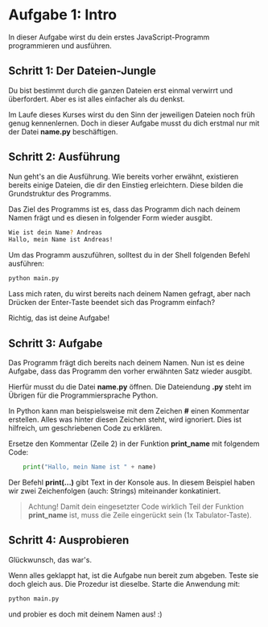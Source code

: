 # Aufgabe 1: Intro
In dieser Aufgabe wirst du dein erstes JavaScript-Programm programmieren und ausführen.

## Schritt 1: Der Dateien-Jungle
Du bist bestimmt durch die ganzen Dateien erst einmal verwirrt und überfordert. Aber es ist alles einfacher als du denkst.

Im Laufe dieses Kurses wirst du den Sinn der jeweiligen Dateien noch früh genug kennenlernen. Doch in dieser Aufgabe musst du dich erstmal nur mit der Datei **name.py** beschäftigen.

## Schritt 2: Ausführung
Nun geht's an die Ausführung. Wie bereits vorher erwähnt, existieren bereits einige Dateien, die dir den Einstieg erleichtern. Diese bilden die Grundstruktur des Programms.

Das Ziel des Programms ist es, dass das Programm dich nach deinem Namen frägt und es diesen in folgender Form wieder ausgibt.

```bash
Wie ist dein Name? Andreas
Hallo, mein Name ist Andreas!
```

Um das Programm auszuführen, solltest du in der Shell folgenden Befehl ausführen:
```bash
python main.py
```

Lass mich raten, du wirst bereits nach deinem Namen gefragt, aber nach Drücken der Enter-Taste beendet sich das Programm einfach?

Richtig, das ist deine Aufgabe!

## Schritt 3: Aufgabe
Das Programm frägt dich bereits nach deinem Namen. Nun ist es deine Aufgabe, dass das Programm den vorher erwähnten Satz wieder ausgibt.

Hierfür musst du die Datei **name.py** öffnen. Die Dateiendung **.py** steht im Übrigen für die Programmiersprache Python.

In Python kann man beispielsweise mit dem Zeichen **#** einen Kommentar erstellen. Alles was hinter diesen Zeichen steht, wird ignoriert. Dies ist hilfreich, um geschriebenen Code zu erklären.

Ersetze den Kommentar (Zeile 2) in der Funktion **print_name** mit folgendem Code:

```python
    print("Hallo, mein Name ist " + name)
```

Der Befehl **print(...)** gibt Text in der Konsole aus. In diesem Beispiel haben wir zwei Zeichenfolgen (auch: Strings) miteinander konkatiniert.

>Achtung! Damit dein eingesetzter Code wirklich Teil der Funktion **print_name** ist, muss die Zeile eingerückt sein (1x Tabulator-Taste).

## Schritt 4: Ausprobieren
Glückwunsch, das war's.

Wenn alles geklappt hat, ist die Aufgabe nun bereit zum abgeben. Teste sie doch gleich aus. Die Prozedur ist dieselbe. Starte die Anwendung mit:
```bash
python main.py
```
und probier es doch mit deinem Namen aus! :)